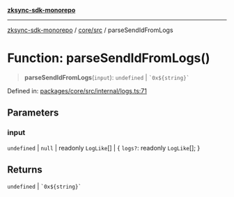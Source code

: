 [**zksync-sdk-monorepo**](../../../README.md)

***

[zksync-sdk-monorepo](../../../README.md) / [core/src](../README.md) / parseSendIdFromLogs

# Function: parseSendIdFromLogs()

> **parseSendIdFromLogs**(`input`): `undefined` \| `` `0x${string}` ``

Defined in: [packages/core/src/internal/logs.ts:71](https://github.com/dutterbutter/zksync-sdk/blob/128d557933eb10f01edd78c0b3392137ca480daf/packages/core/src/internal/logs.ts#L71)

## Parameters

### input

`undefined` | `null` | readonly `LogLike`[] | \{ `logs?`: readonly `LogLike`[]; \}

## Returns

`undefined` \| `` `0x${string}` ``
